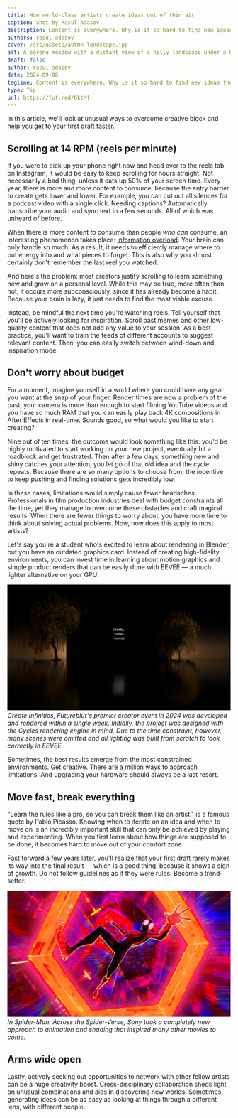 ```yaml
---
title: How world-class artists create ideas out of thin air
caption: Shot by Rasul Adasov.
description: Content is everywhere. Why is it so hard to find new ideas then?
authors: rasul-adasov
cover: /src/assets/autmn-landscape.jpg
alt: A serene meadow with a distant view of a hilly landscape under a hazy sky.
draft: false
author: rasul-adasov
date: 2024-09-08
tagline: Content is everywhere. Why is it so hard to find new ideas then?
type: Tip
url: https://fut.red/6ktMf
---
```


In this article, we'll look at unusual ways to overcome creative block and help you get to your first draft faster.

## Scrolling at 14 RPM (reels per minute)

If you were to pick up your phone right now and head over to the reels tab on Instagram, it would be easy to keep scrolling for hours straight. Not necessarily a bad thing, unless it eats up 50% of your screen time. Every year, there is more and more content to consume, because the entry barrier to create gets lower and lower. For example, you can cut out all silences for a podcast video with a single click. Needing captions? Automatically transcribe your audio and sync text in a few seconds. All of which was unheard of before.

When there is more content *to* consume than people *who can* consume, an interesting phenomenon takes place: [information overload](https://en.wikipedia.org/wiki/Information_overload). Your brain can only handle so much. As a result, it needs to efficiently manage where to put energy into and what pieces to forget. This is also why you almost certainly don't remember the last reel you watched.

And here's the problem: most creators justify scrolling to learn something new and grow on a personal level. While this may be true, more often than not, it occurs more subconsciously, since it has already become a habit. Because your brain is lazy, it just needs to find the most viable excuse.

Instead, be mindful the next time you're watching reels. Tell yourself that you'll be actively looking for inspiration. Scroll past memes and other low-quality content that does not add any value to your session. As a best practice, you'll want to train the feeds of different accounts to suggest relevant content. Then, you can easily switch between wind-down and inspiration mode.

## Don't worry about budget

For a moment, imagine yourself in a world where you could have any gear you want at the snap of your finger. Render times are now a problem of the past, your camera is more than enough to start filming YouTube videos and you have so much RAM that you can easily play back 4K compositions in After Effects in real-time. Sounds good, so what would you like to start creating?

Nine out of ten times, the outcome would look something like this: you'd be highly motivated to start working on your new project, eventually hit a roadblock and get frustrated. Then after a few days, something new and shiny catches your attention, you let go of that old idea and the cycle repeats. Because there are so many options to choose from, the incentive to keep pushing and finding solutions gets incredibly low. 

In these cases, limitations would simply cause fewer headaches. Professionals in film production industries deal with budget constraints all the time, yet they manage to overcome these obstacles and craft magical results. When there are fewer things to worry about, you have more time to think about solving actual problems. Now, how does this apply to most artists?

Let's say you're a student who's excited to learn about rendering in Blender, but you have an outdated graphics card. Instead of creating high-fidelity environments, you can invest time in learning about motion graphics and simple product renders that can be easily done with EEVEE — a much lighter alternative on your GPU. 

![A large display in a warmly lit interior between two trees.](src/assets/museum.jpeg)
*Create Infinities, Futureblur's premier creator event in 2024 was developed and rendered within a single week. Initially, the project was designed with the Cycles rendering engine in mind. Due to the time constraint, however, many scenes were omitted and all lighting was built from scratch to look correctly in EEVEE.*

Sometimes, the best results emerge from the most constrained environments. Get creative. There are a million ways to approach limitations. And upgrading your hardware should always be a last resort.

## Move fast, break everything

"Learn the rules like a pro, so you can break them like an artist." is a famous quote by Pablo Picasso. Knowing when to iterate on an idea and when to move on is an incredibly important skill that can only be achieved by playing and experimenting. When you first learn about how things are supposed to be done, it becomes hard to move out of your comfort zone.

Fast forward a few years later, you'll realize that your first draft rarely makes its way into the final result — which is a good thing, because it shows a sign of growth. Do not follow guidelines as if they were rules. Become a trend-setter.

![Still frame from the animated movie of Spider-Man: Across the Spider-Verse.](src/assets/spider-man-across-the-spider-verse.webp)
*In Spider-Man: Across the Spider-Verse, Sony took a completely new approach to animation and shading that inspired many other movies to come.*

## Arms wide open

Lastly, actively seeking out opportunities to network with other fellow artists can be a huge creativity boost. Cross-disciplinary collaboration sheds light on unusual combinations and aids in discovering new worlds. Sometimes, generating ideas can be as easy as looking at things through a different lens, with different people.

